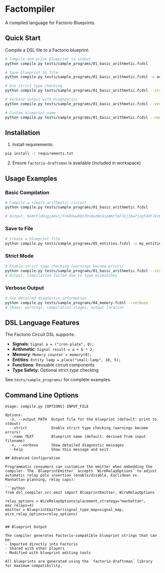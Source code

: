 # Factompiler

A compiled language for Factorio Blueprints.

## Quick Start

Compile a DSL file to a Factorio blueprint:

```bash
# Compile and print blueprint to stdout
python compile.py tests/sample_programs/01_basic_arithmetic.fcdsl

# Save blueprint to file
python compile.py tests/sample_programs/01_basic_arithmetic.fcdsl -o output.blueprint

# Use strict type checking
python compile.py tests/sample_programs/01_basic_arithmetic.fcdsl --strict

# Verbose output with diagnostics
python compile.py tests/sample_programs/01_basic_arithmetic.fcdsl --verbose

# Custom blueprint name
python compile.py tests/sample_programs/01_basic_arithmetic.fcdsl --name "My Circuit"
```

## Installation

1. Install requirements:
```bash
pip install -r requirements.txt
```

2. Ensure `factorio-draftsman` is available (included in workspace)

## Usage Examples

### Basic Compilation
```bash
# Compile a simple arithmetic circuit
python compile.py tests/sample_programs/01_basic_arithmetic.fcdsl

# Output: 0eNrFld9ugjAUxl/FnGRXww0QnJDsQudbLAspWmcTaFlbjIbw7jvgf4XFJkzDBdCeno...
```

### Save to File
```bash
# Create a blueprint file
python compile.py tests/sample_programs/05_entities.fcdsl -o my_entities.blueprint
```

### Strict Mode
```bash
# Enable strict type checking (warnings become errors)
python compile.py tests/sample_programs/01_basic_arithmetic.fcdsl --strict
# Output: Compilation failed due to type mismatches
```

### Verbose Output
```bash
# See detailed diagnostic information
python compile.py tests/sample_programs/04_memory.fcdsl --verbose
# Shows: warnings, compilation stages, output location
```

## DSL Language Features

The Factorio Circuit DSL supports:

- **Signals**: `Signal a = ("iron-plate", 0);`
- **Arithmetic**: `Signal result = a + b * 2;`
- **Memory**: `Memory counter = memory(0);`
- **Entities**: `Entity lamp = place("small-lamp", 10, 5);`
- **Functions**: Reusable circuit components
- **Type Safety**: Optional strict type checking

See `tests/sample_programs/` for complete examples.

## Command Line Options

```
Usage: compile.py [OPTIONS] INPUT_FILE

Options:
  -o, --output PATH  Output file for the blueprint (default: print to stdout)
  --strict           Enable strict type checking (warnings become errors)
  --name TEXT        Blueprint name (default: derived from input filename)
  -v, --verbose      Show detailed diagnostic messages
  --help             Show this message and exit.

## Advanced Configuration

Programmatic consumers can customize the emitter when embedding the compiler. The `BlueprintEmitter` accepts `WireRelayOptions` to adjust automatic relay pole insertion (enable/disable, Euclidean vs. Manhattan planning, relay caps):

```python
from dsl_compiler.src.emit import BlueprintEmitter, WireRelayOptions

relay_options = WireRelayOptions(placement_strategy="manhattan", max_relays=4)
emitter = BlueprintEmitter(signal_type_map=signal_map, wire_relay_options=relay_options)
```
```

## Blueprint Output

The compiler generates Factorio-compatible blueprint strings that can be:
- Imported directly into Factorio
- Shared with other players
- Modified with blueprint editing tools

All blueprints are generated using the `factorio-draftsman` library for maximum compatibility.
